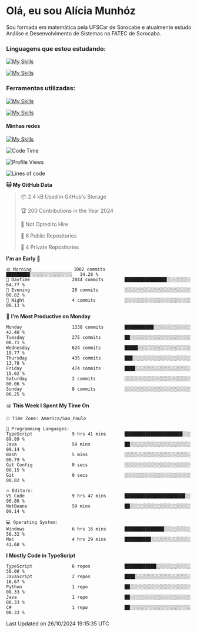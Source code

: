 # Olá, eu sou Alícia Munhóz

<p>Sou formada em matemática pela UFSCar de Sorocabe e atualmente estudo Análise e Desenvolvimento de Sistemas na FATEC de Sorocaba.</p>

### Linguagens que estou estudando:

[![My Skills](https://skillicons.dev/icons?i=js,ts,html,css)](https://skillicons.dev)


[![My Skills](https://skillicons.dev/icons?i=nodejs,java,py,latex)](https://skillicons.dev)

### Ferramentas utilizadas:

[![My Skills](https://skillicons.dev/icons?i=vscode,discord,figma,git)](https://skillicons.dev)

[![My Skills](https://skillicons.dev/icons?i=github,gmail,mongodb,sublime)](https://skillicons.dev)

#### Minhas redes
[![My Skills](https://skillicons.dev/icons?i=linkedin)](https://www.linkedin.com/in/aliciamunhozfrancodecamargo/)

<!--START_SECTION:waka-->
![Code Time](http://img.shields.io/badge/Code%20Time-133%20hrs%2047%20mins-blue)

![Profile Views](http://img.shields.io/badge/Profile%20Views-6-blue)

![Lines of code](https://img.shields.io/badge/From%20Hello%20World%20I%27ve%20Written-4.4%20million%20lines%20of%20code-blue)

**🐱 My GitHub Data** 

> 📦 2.4 kB Used in GitHub's Storage 
 > 
> 🏆 200 Contributions in the Year 2024
 > 
> 🚫 Not Opted to Hire
 > 
> 📜 6 Public Repositories 
 > 
> 🔑 4 Private Repositories 
 > 
**I'm an Early 🐤** 

```text
🌞 Morning                1082 commits        █████████░░░░░░░░░░░░░░░░   34.28 % 
🌆 Daytime                2044 commits        ████████████████░░░░░░░░░   64.77 % 
🌃 Evening                26 commits          ░░░░░░░░░░░░░░░░░░░░░░░░░   00.82 % 
🌙 Night                  4 commits           ░░░░░░░░░░░░░░░░░░░░░░░░░   00.13 % 
```
📅 **I'm Most Productive on Monday** 

```text
Monday                   1338 commits        ███████████░░░░░░░░░░░░░░   42.40 % 
Tuesday                  275 commits         ██░░░░░░░░░░░░░░░░░░░░░░░   08.71 % 
Wednesday                624 commits         █████░░░░░░░░░░░░░░░░░░░░   19.77 % 
Thursday                 435 commits         ███░░░░░░░░░░░░░░░░░░░░░░   13.78 % 
Friday                   474 commits         ████░░░░░░░░░░░░░░░░░░░░░   15.02 % 
Saturday                 2 commits           ░░░░░░░░░░░░░░░░░░░░░░░░░   00.06 % 
Sunday                   8 commits           ░░░░░░░░░░░░░░░░░░░░░░░░░   00.25 % 
```


📊 **This Week I Spent My Time On** 

```text
🕑︎ Time Zone: America/Sao_Paulo

💬 Programming Languages: 
TypeScript               9 hrs 41 mins       ██████████████████████░░░   89.89 % 
Java                     59 mins             ██░░░░░░░░░░░░░░░░░░░░░░░   09.14 % 
Bash                     5 mins              ░░░░░░░░░░░░░░░░░░░░░░░░░   00.79 % 
Git Config               0 secs              ░░░░░░░░░░░░░░░░░░░░░░░░░   00.15 % 
Git                      0 secs              ░░░░░░░░░░░░░░░░░░░░░░░░░   00.02 % 

🔥 Editors: 
VS Code                  9 hrs 47 mins       ███████████████████████░░   90.86 % 
NetBeans                 59 mins             ██░░░░░░░░░░░░░░░░░░░░░░░   09.14 % 

💻 Operating System: 
Windows                  6 hrs 16 mins       ███████████████░░░░░░░░░░   58.32 % 
Mac                      4 hrs 29 mins       ██████████░░░░░░░░░░░░░░░   41.68 % 
```

**I Mostly Code in TypeScript** 

```text
TypeScript               6 repos             ████████████░░░░░░░░░░░░░   50.00 % 
JavaScript               2 repos             ████░░░░░░░░░░░░░░░░░░░░░   16.67 % 
Python                   1 repo              ██░░░░░░░░░░░░░░░░░░░░░░░   08.33 % 
Java                     1 repo              ██░░░░░░░░░░░░░░░░░░░░░░░   08.33 % 
C#                       1 repo              ██░░░░░░░░░░░░░░░░░░░░░░░   08.33 % 
```




 Last Updated on 26/10/2024 19:15:35 UTC
<!--END_SECTION:waka-->
